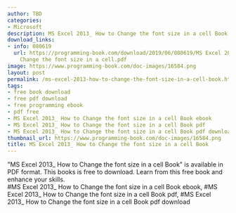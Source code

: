 ```yaml
---
author: TBD
categories:
- Microsoft
description: MS Excel 2013_ How to Change the font size in a cell Book
download_links:
- info: 080619
  url: https://programming-book.com/download/2019/06/080619/MS Excel 2013_ How to
    Change the font size in a cell.pdf
image: https://www.programming-book.com/doc-images/16584.png
layout: post
permalink: /ms-excel-2013-how-to-change-the-font-size-in-a-cell-book.html
tags:
- free book download
- free pdf download
- free programming ebook
- pdf free
- MS Excel 2013_ How to Change the font size in a cell Book ebook
- MS Excel 2013_ How to Change the font size in a cell Book pdf
- MS Excel 2013_ How to Change the font size in a cell Book pdf download
thumbnail_url: https://www.programming-book.com/doc-images/16584.png
title: MS Excel 2013_ How to Change the font size in a cell Book
---
```


 
<div class="item-desc text-justify">
  "MS Excel 2013_ How to Change the font size in a cell Book" is available in PDF format. This books is free to download. Learn from this free book and enhance your skills.
  <br>
  #MS Excel 2013_ How to Change the font size in a cell Book ebook, #MS Excel 2013_ How to Change the font size in a cell Book pdf, #MS Excel 2013_ How to Change the font size in a cell Book pdf download
</div>